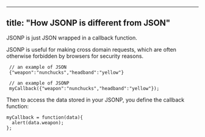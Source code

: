 
---
title: "How JSONP is different from JSON"
---

JSONP is just JSON wrapped in a callback function.

JSONP is useful for making cross domain requests, which are often otherwise forbidden by browsers for security reasons.

     // an example of JSON
     {"weapon":"nunchucks","headband":"yellow"}

     // an example of JSONP
     myCallback({"weapon":"nunchucks","headband":"yellow"});

Then to access the data stored in your JSONP, you define the callback function:

    myCallback = function(data){
      alert(data.weapon);
    };
